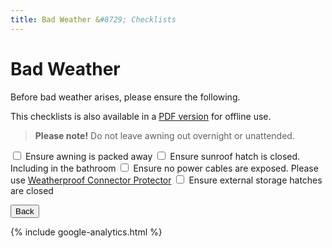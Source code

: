 ```yaml
---
title: Bad Weather &#8729; Checklists 
---
```


<link href="../styles/custom.css" rel="stylesheet" />

# Bad Weather
Before bad weather arises, please ensure the following.

This checklists is also available in a [PDF version](/docs/checklists.pdf) for offline use.

> **Please note!** Do not leave awning out overnight or unattended. 

<label for="awning"> <input type="checkbox" id="awning" /> Ensure awning is packed away</label>
<label for="sunroof"> <input type="checkbox" id="sunroof" /> Ensure sunroof hatch is closed. Including in the bathroom</label>
<label for="storage"> <input type="checkbox" id="storage" /> Ensure no power cables are exposed. Please use [Weatherproof Connector Protector](/guides/hoses-and-cables.mdl#weatherproof-connector-protector)</label>
<label for="storage"> <input type="checkbox" id="storage" /> Ensure external storage hatches are closed</label>

<a href="/guides/#checklists"><button class="nav-button"><i class="arrow arrow-left"></i> Back</button></a>


{% include google-analytics.html %}